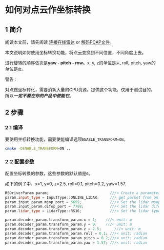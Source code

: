 # 如何对点云作坐标转换

## 1 简介

阅读本文前，请先阅读 [连接在线雷达](./how_to_decode_online_lidar_CN.md) or [解码PCAP文件](./how_to_decode_pcap_file_CN.md)。

本文说明如何使用坐标转换功能，将点云变换到不同位置，不同角度上去。

进行旋转的顺序依次是**yaw - pitch - row**。x, y, z的单位是```米```, roll, pitch, yaw的单位是```度```。

警告：

对点做坐标转化，需要消耗大量的CPU资源。提供这个功能，仅用于测试目的，所以***一定不要在你的产品中使能它***。

## 2 步骤

### 2.1 编译

要使用坐标转换功能，需要使能编译选项```ENABLE_TRANSFORM=ON```。

```bash
cmake -DENABLE_TRANSFORM=ON ..
```

### 2.2 配置参数

配置坐标转换的参数，这些参数的默认值是```0```。

如下的例子中，x=1, y=0, z=2.5, roll=0.1, pitch=0.2, yaw=1.57. 

```c++
RSDriverParam param;                            ///< Create a parameter object
param.input_type = InputType::ONLINE_LIDAR;     /// get packet from online lidar
param.input_param.msop_port = 6699;             ///< Set the lidar msop port number, the default is 6699
param.input_param.difop_port = 7788;            ///< Set the lidar difop port number, the default is 7788
param.lidar_type = LidarType::RS16;             ///< Set the lidar type. Make sure this type is correct

param.decoder_param.transform_param.x = 1;	  ///< unit: m
param.decoder_param.transform_param.y = 0;	  ///< unit: m
param.decoder_param.transform_param.z = 2.5;	  ///< unit: m
param.decoder_param.transform_param.roll = 0.1; ///< unit: radian
param.decoder_param.transform_param.pitch = 0.2;///< unit: radian
param.decoder_param.transform_param.yaw = 1.57; ///< unit: radian

```

